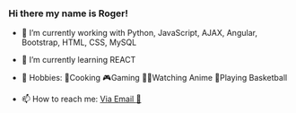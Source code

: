 ### Hi there my name is Roger!


- 🔭 I’m currently working with Python, JavaScript, AJAX, Angular, Bootstrap, HTML, CSS, MySQL

- 🌱 I’m currently learning REACT 

- 🎇 Hobbies:  :curry:Cooking  :video_game:Gaming  🍣:ramen:Watching  Anime  :basketball:Playing Basketball

- 📫 How to reach me:  <a href="mailto:rogelainbaptiste@outlook.com"> Via Email :email:</a>
